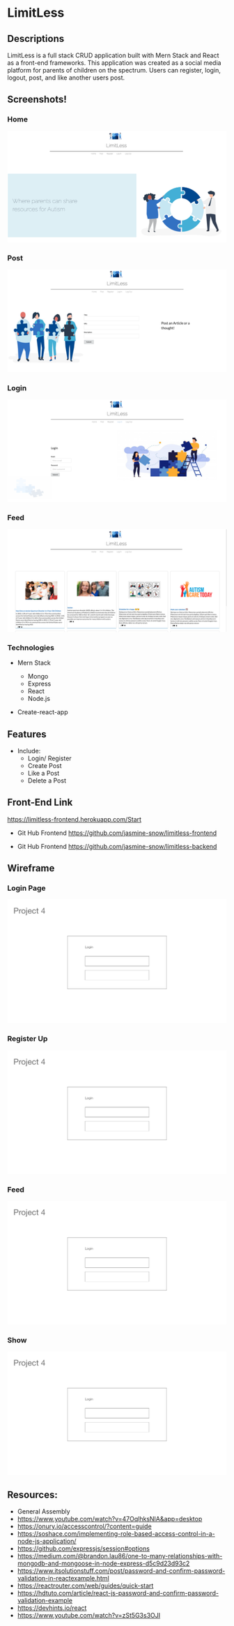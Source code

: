 # LimitLess

## Descriptions
LimitLess is a full stack CRUD application built with Mern Stack and React as a front-end frameworks. This application was created as a social media platform for parents of children on the spectrum. Users can register, login, logout, post, and like another users post.



## Screenshots!



### Home
![one](./img/1.png)



### Post
![two](./img/2.png)



### Login
![three](./img/3.png)



### Feed
![four](./img/4.png)



### Technologies

* Mern Stack
  * Mongo
  * Express
  * React
  * Node.js

* Create-react-app

## Features
* Include:
  * Login/ Register
  * Create Post
  * Like a Post
  * Delete a Post


## Front-End Link

https://limitless-frontend.herokuapp.com/Start

* Git Hub Frontend
https://github.com/jasmine-snow/limitless-frontend

* Git Hub Frontend
https://github.com/jasmine-snow/limitless-backend



##  Wireframe


### Login Page
![one](./img/screenshots1.png)

### Register Up
![two](./img/screenshots1.png)

### Feed
![three](./img/screenshots1.png)

### Show
![four](./img/screenshots1.png)





## Resources:
  * General Assembly
  * https://www.youtube.com/watch?v=47OqlhksNIA&app=desktop
  * https://onury.io/accesscontrol/?content=guide
  * https://soshace.com/implementing-role-based-access-control-in-a-node-js-application/
  * https://github.com/expressjs/session#options
  * https://medium.com/@brandon.lau86/one-to-many-relationships-with-mongodb-and-mongoose-in-node-express-d5c9d23d93c2
  * https://www.itsolutionstuff.com/post/password-and-confirm-password-validation-in-reactexample.html
  * https://reactrouter.com/web/guides/quick-start
  * https://hdtuto.com/article/react-js-password-and-confirm-password-validation-example
  * https://devhints.io/react
  * https://www.youtube.com/watch?v=zSt5G3s3OJI
